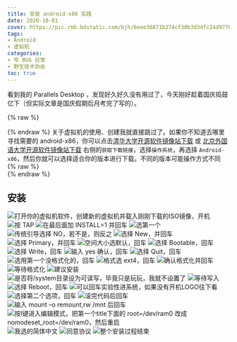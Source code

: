 ```yaml
---
title: 安装 android-x86 实践
date: 2020-10-01
cover: https://pic.rmb.bdstatic.com/bjh/6eee36871b274cf30b3d34fc24d97784.png
tags:
- Android
- 虚拟机
categories:
- 写 BUG 日常
- 野生技术协会
toc: true
---
```

看到我的 Parallels Desktop ，发现好久好久没有用过了，今天刚好趁着国庆捣鼓亿下（但实际文章是国庆假期后月考完了写的）。
<!--more-->
{% raw %}<article class="message is-success"><div class="message-body">{% endraw %}
关于虚拟机的使用、创建我就直接跳过了。如果你不知道去哪里寻找需要的 android-x86，你可以点击[清华大学开源软件镜像站下载](https://mirrors.tuna.tsinghua.edu.cn) 或 [北京外国语大学开源软件镜像站下载](https://mirrors.bfsu.edu.cn) 右侧的`获取下载链接`，选择`操作系统`，再选择 `Android-x86`，然后你就可以选择适合你的版本进行下载。不同的版本可能操作方式不同
{% raw %}</div></article>{% endraw %}

## 安装

![打开你的虚拟机软件，创建新的虚拟机并载入刚刚下载的ISO镜像，开机](https://pic.rmb.bdstatic.com/bjh/a60eb584d2b95e3837d06dcee64b0d70.png)
![按 TAP](https://pic.rmb.bdstatic.com/bjh/9d154ae657f448943a8c9d5ff1b24922.png)
![在最后面加 INSTALL=1 并回车](https://pic.rmb.bdstatic.com/bjh/6beb1b556f45693562a68df4bae1507a.png)
![选第一个](https://pic.rmb.bdstatic.com/bjh/4d80b5cb3ad070d0f32e256d5e0d2833.png)
![传统引导选择 NO，若不是，则反之](https://pic.rmb.bdstatic.com/bjh/fea208fb4c56f9968a5d6244c25609b3.png)
![选择 New，并回车](https://pic.rmb.bdstatic.com/bjh/f29f7a12aa4cdf20133e2d50f3a56a19.png)
![选择 Primary，并回车](https://pic.rmb.bdstatic.com/bjh/8b28c0375801b0bfb4b24b80528a7759.png)
![空间大小选默认，回车](https://pic.rmb.bdstatic.com/bjh/388ae95b0b4ae1c01f08b4c3911d38c3.png)
![选择 Bootable，回车](https://pic.rmb.bdstatic.com/bjh/e1a480439efc216ebfe1cbbb85b1fe4a.png)
![选择 Write，回车](https://pic.rmb.bdstatic.com/bjh/6c632d5f9ec38217a901bc01c019325b.png)
![输入 yes 确认，回车](https://pic.rmb.bdstatic.com/bjh/d21ab94f358733d437b822289e5d01e8.png)
![选择 Quit，回车](https://pic.rmb.bdstatic.com/bjh/e2c370ddaa0f1d79cef397175b9762f7.png)
![选用第一个没格式化的，回车](https://pic.rmb.bdstatic.com/bjh/73cc0b145feb51087d19110c9ed0ba07.png)
![格式选 ext4，回车](https://pic.rmb.bdstatic.com/bjh/8b9b7694076bf2b86966dd9b69c73e31.png)
![确认格式化并回车](https://pic.rmb.bdstatic.com/bjh/c3337c2548f01c2a939e07900e5f124e.png)
![等待格式化](https://pic.rmb.bdstatic.com/bjh/2ba4ddb50b155121a7a5312b5f10dbf9.png)
![建议安装](https://pic.rmb.bdstatic.com/bjh/2f5e1ff3be8238397a4710286a9543bd.png)
![是否将/system目录设为可读写，毕竟只是玩玩，我就不设置了](https://pic.rmb.bdstatic.com/bjh/a108e8d8d64fe8d22d3f619d5114bbf6.png)
![等待写入](https://pic.rmb.bdstatic.com/bjh/7b005e34aa3875210f834be5bc71df39.png)
![选择 Reboot，回车](https://pic.rmb.bdstatic.com/bjh/beba012ffdccb833a75c01361cb8f989.png)
![可以回车实验性进系统，如果没有开机LOGO往下看](https://pic.rmb.bdstatic.com/bjh/da67e97fc803fe5265c8c58bdf92a23f.png)
![选择第二个选项，回车](https://pic.rmb.bdstatic.com/bjh/5dafea468bdbd4faf320cea0c5124885.png)
![滚完代码后回车](https://pic.rmb.bdstatic.com/bjh/8197687a94f49eeab0015958c7c6ef91.png)
![输入 mount –o remount,rw /mnt 后回车](https://pic.rmb.bdstatic.com/bjh/cc88bb757e6474b7ec1baca25a01fda7.png)
![按I键进入编辑模式，把第一个title下面的 root=/dev/ram0 改成 nomodeset_root=/dev/ram0，然后重启](https://pic.rmb.bdstatic.com/bjh/4c92f6bf9e73d91c26741e449d09bc44.png)
![我选的简体中文](https://pic.rmb.bdstatic.com/bjh/7fe21556d79b5a1adb5ef3fe251097b3.png)
![同意协议](https://pic.rmb.bdstatic.com/bjh/ddd2e81f5309d730aa8def9ef673b45c.png)
![整个安装过程结束](https://pic.rmb.bdstatic.com/bjh/bee7256ea68d7b8be8417c6688333a24.png)
